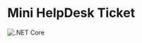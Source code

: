 # Mini HelpDesk Ticket

![.NET Core](https://github.com/AIKICo/TurbineJobMVC/workflows/.NET%20Core/badge.svg)
